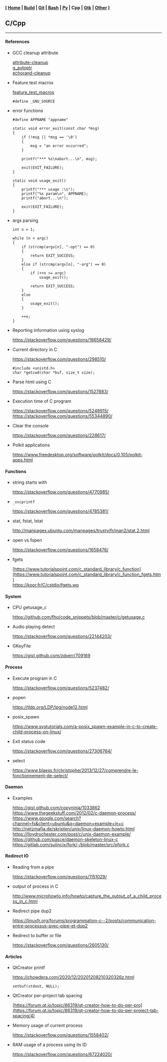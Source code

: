 <link href="style.css" rel="stylesheet"></link>

**[ [Home](00-Home.html) | [Build](05-Build.html) | [Git](10-Git.html) | [Bash](15-Bash.html) | [Py](20-Python.html) | Cpp | [Gtk](30-Gtk.html) | [Other](99-Other.html) ]**

## C/Cpp

---

#### References

* GCC cleanup attribute
    
    [attribute-cleanup](https://blog.fishsoup.net/2015/11/05/attributecleanup-mixed-declarations-and-code-and-goto/)  
    [g_autoptr](https://blogs.gnome.org/desrt/2015/01/30/g_autoptr/)  
    [echorand-cleanup](http://echorand.me/site/notes/articles/c_cleanup/cleanup_attribute_c.html)  

* Feature test macros
    
    [feature_test_macros](https://manpages.ubuntu.com/manpages/xenial/en/man7/feature_test_macros.7.html)  
    
    `#define _GNU_SOURCE`

* error functions
    
    ```
    #define APPNAME "appname"
    
    static void error_exit(const char *msg)
    {
        if (!msg || *msg == '\0')
        {
            msg = "an error occurred";
        }

        printf("*** %s\nabort...\n", msg);

        exit(EXIT_FAILURE);
    }

    static void usage_exit()
    {
        printf("*** usage :\n");
        printf("%s param\n", APPNAME);
        printf("abort...\n");

        exit(EXIT_FAILURE);
    }
    ```

* args parsing
    
    ```
    int n = 1;

    while (n < argc)
    {
        if (strcmp(argv[n], "-opt") == 0)
        {
            return EXIT_SUCCESS;
        }
        else if (strcmp(argv[n], "-arg") == 0)
        {
            if (++n >= argc)
                usage_exit();

            return EXIT_SUCCESS;
        }
        else
        {
            usage_exit();
        }

        ++n;
    }
    ```

* Reporting information using syslog
    
    https://stackoverflow.com/questions/18658429/  

* Current directory in C
    
    https://stackoverflow.com/questions/298510/  
    
    ```
    #include <unistd.h>
    char *getcwd(char *buf, size_t size);
    ```

* Parse html using C
    
    https://stackoverflow.com/questions/1527883/  

* Execution time of C program
    
    https://stackoverflow.com/questions/5248915/  
    https://stackoverflow.com/questions/55344890/  

* Clear the console
    
    https://stackoverflow.com/questions/228617/  

* Polkit applications
    
    https://www.freedesktop.org/software/polkit/docs/0.105/polkit-apps.html  


#### Functions

* string starts with
    
    https://stackoverflow.com/questions/4770985/  

* `_vscprintf`
    
    https://stackoverflow.com/questions/4785381/  

* stat, fstat, lstat

    http://manpages.ubuntu.com/manpages/trusty/fr/man2/stat.2.html  

* open vs fopen
    
    https://stackoverflow.com/questions/1658476/  
    
* fgets
    
    [https://www.tutorialspoint.com/c_standard_library/c_function](https://www.tutorialspoint.com/c_standard_library/c_function_fgets.htm)  
    https://koor.fr/C/cstdio/fgets.wp  



#### System

* CPU getusage_c
    
    https://github.com/fho/code_snippets/blob/master/c/getusage.c  

* Audio playing detect
    
    https://stackoverflow.com/questions/22144203/  

* GKeyFile
    
    https://gist.github.com/zdxerr/709169  



#### Process

* Execute program in C
    
    https://stackoverflow.com/questions/5237482/

* popen
    
    https://tldp.org/LDP/lpg/node12.html  

* posix_spawn
    
    https://www.systutorials.com/a-posix_spawn-example-in-c-to-create-child-process-on-linux/  

* Exit status code
    
    https://stackoverflow.com/questions/27306764/  

* select
    
    https://www.blaess.fr/christophe/2013/12/27/comprendre-le-fonctionnement-de-select/  



#### Daemon

* Examples
    
    https://gist.github.com/copyninja/1033862  
    https://www.thegeekstuff.com/2012/02/c-daemon-process/  
    https://www.google.com/search?channel=fs&client=ubuntu&q=daemon+example+in+c  
    http://netzmafia.de/skripten/unix/linux-daemon-howto.html  
    https://lloydrochester.com/post/c/unix-daemon-example/  
    https://github.com/pasce/daemon-skeleton-linux-c  
    https://gitlab.com/sulincix/fork/-/blob/master/src/pfork.c  



#### Redirect IO

* Reading from a pipe
    
    https://stackoverflow.com/questions/1151029/  

* output of process in C
    
    http://www.microhowto.info/howto/capture_the_output_of_a_child_process_in_c.html  

* Redirect pipe dup2
    
    https://linuxfr.org/forums/programmation-c--2/posts/communication-entre-processus-avec-pipe-et-dup2  

* Redirect to buffer or file
    
    https://stackoverflow.com/questions/2605130/  



#### Articles

* QtCreator printf

    https://chowdera.com/2020/12/20201208210320326z.html  

    `setbuf(stdout, NULL);`

* QtCreator per-project tab spacing
    
    [https://forum.qt.io/topic/86319/qt-creator-how-to-do-per-pro](https://forum.qt.io/topic/86319/qt-creator-how-to-do-per-project-tab-spacing/4)

* Memory usage of current process
    
    https://stackoverflow.com/questions/1558402/  

* RAM usage of a process using its ID
    
    https://stackoverflow.com/questions/67224020/  


